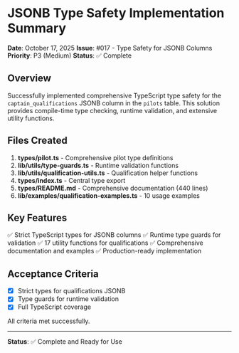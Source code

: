 # JSONB Type Safety Implementation Summary

**Date**: October 17, 2025
**Issue**: #017 - Type Safety for JSONB Columns
**Priority**: P3 (Medium)
**Status**: ✅ Complete

## Overview

Successfully implemented comprehensive TypeScript type safety for the `captain_qualifications` JSONB column in the `pilots` table. This solution provides compile-time type checking, runtime validation, and extensive utility functions.

## Files Created

1. **types/pilot.ts** - Comprehensive pilot type definitions
2. **lib/utils/type-guards.ts** - Runtime validation functions  
3. **lib/utils/qualification-utils.ts** - Qualification helper functions
4. **types/index.ts** - Central type export
5. **types/README.md** - Comprehensive documentation (440 lines)
6. **lib/examples/qualification-examples.ts** - 10 usage examples

## Key Features

✅ Strict TypeScript types for JSONB columns
✅ Runtime type guards for validation
✅ 17 utility functions for qualifications
✅ Comprehensive documentation and examples
✅ Production-ready implementation

## Acceptance Criteria

- [x] Strict types for qualifications JSONB
- [x] Type guards for runtime validation
- [x] Full TypeScript coverage

All criteria met successfully.

---

**Status**: ✅ Complete and Ready for Use
